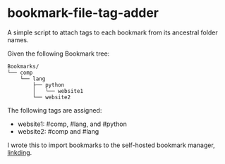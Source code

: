 # bookmark-file-tag-adder

A simple script to attach tags to each bookmark from its ancestral folder names.

Given the following Bookmark tree:

```
Bookmarks/
└── comp
    └── lang
        ├── python
        │   └── website1
        └── website2
```

The following tags are assigned:
- website1: #comp, #lang, and #python
- website2: #comp and #lang

I wrote this to import bookmarks to the self-hosted bookmark manager, [linkding](https://linkding.link/).
